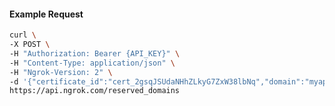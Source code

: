 <!-- Code generated for API Clients. DO NOT EDIT. -->

#### Example Request

```bash
curl \
-X POST \
-H "Authorization: Bearer {API_KEY}" \
-H "Content-Type: application/json" \
-H "Ngrok-Version: 2" \
-d '{"certificate_id":"cert_2gsqJSUdaNHhZLkyG7ZxW38lbNq","domain":"myapp.mydomain.com","region":"us"}' \
https://api.ngrok.com/reserved_domains
```
